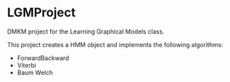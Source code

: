 # LGMProject
DMKM project for the Learning Graphical Models class.

This project creates a HMM object and implements the following algorithms:
* ForwardBackward
* Viterbi
* Baum Welch

